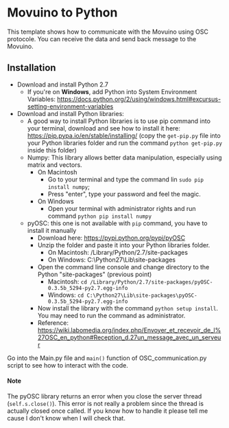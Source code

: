 # Movuino to Python

This template shows how to communicate with the Movuino using OSC protocole. You can receive the data and send back message to the Movuino.

## Installation
* Download and install Python 2.7
  * If you're on **Windows**, add Python into System Environment Variables: https://docs.python.org/2/using/windows.html#excursus-setting-environment-variables
* Download and install Python libraries:
  * A good way to install Python libraries is to use pip command into your terminal, download and see how to install it here: https://pip.pypa.io/en/stable/installing/ (copy the `get-pip.py` file into your Python libraries folder and run the command `python get-pip.py` inside this folder)
  * Numpy: This library allows better data manipulation, especially using matrix and vectors.
    * On Macintosh
      * Go to your terminal and type the command lin `sudo pip install numpy`;
      * Press "enter", type your password and feel the magic.
    * On Windows
      * Open your terminal with administrator rights and run command `python pip install numpy`
  * pyOSC: this one is not available with `pip` command, you have to install it manually
    * Download here: https://pypi.python.org/pypi/pyOSC
    * Unzip the folder and paste it into your Python libraries folder.
      * On Macintosh: /Library/Python/2.7/site-packages
      * On Windows: C:\Python27\Lib\site-packages
    * Open the command line console and change directory to the Python "site-packages" (previous point)
      * Macintosh: `cd /Library/Python/2.7/site-packages/pyOSC-0.3.5b_5294-py2.7.egg-info`
      * Windows: `cd C:\Python27\Lib\site-packages\pyOSC-0.3.5b_5294-py2.7.egg-info`
    * Now install the library with the command `python setup install`. You may need to run the command as administrator.
    * Reference: https://wiki.labomedia.org/index.php/Envoyer_et_recevoir_de_l%27OSC_en_python#Reception_d.27un_message_avec_un_serveur
    
Go into the Main.py file and `main()` function of OSC_communication.py script to see how to interact with the code.  

#### Note
The pyOSC library returns an error when you close the server thread (`self.s.close()`). This error is not really a problem since the thread is actually closed once called. If you know how to handle it please tell me cause I don't know when I will check that.
